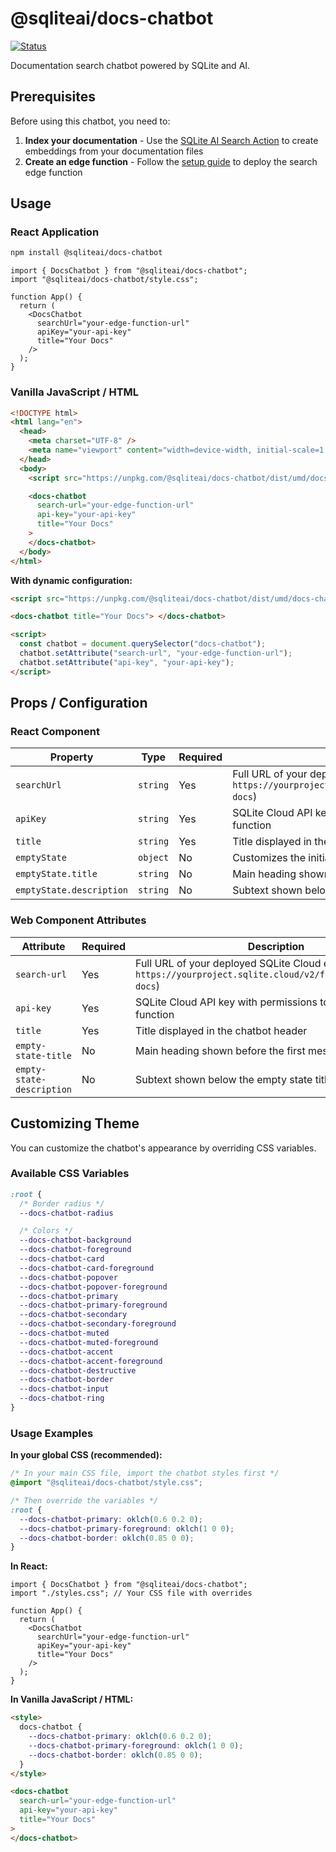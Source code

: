 # @sqliteai/docs-chatbot

[![Status](https://img.shields.io/badge/status-in%20development-yellow)](https://github.com/sqliteai/docs-chatbot)

Documentation search chatbot powered by SQLite and AI.

## Prerequisites

Before using this chatbot, you need to:

1. **Index your documentation** - Use the [SQLite AI Search Action](https://github.com/sqliteai/sqlite-aisearch-action) to create embeddings from your documentation files
2. **Create an edge function** - Follow the [setup guide](https://github.com/sqliteai/sqlite-aisearch-action#create-the-search-edge-function) to deploy the search edge function

## Usage

### React Application

```bash
npm install @sqliteai/docs-chatbot
```

```tsx
import { DocsChatbot } from "@sqliteai/docs-chatbot";
import "@sqliteai/docs-chatbot/style.css";

function App() {
  return (
    <DocsChatbot
      searchUrl="your-edge-function-url"
      apiKey="your-api-key"
      title="Your Docs"
    />
  );
}
```

### Vanilla JavaScript / HTML

```html
<!DOCTYPE html>
<html lang="en">
  <head>
    <meta charset="UTF-8" />
    <meta name="viewport" content="width=device-width, initial-scale=1.0" />
  </head>
  <body>
    <script src="https://unpkg.com/@sqliteai/docs-chatbot/dist/umd/docs-chatbot.min.js"></script>

    <docs-chatbot
      search-url="your-edge-function-url"
      api-key="your-api-key"
      title="Your Docs"
    >
    </docs-chatbot>
  </body>
</html>
```

**With dynamic configuration:**

```html
<script src="https://unpkg.com/@sqliteai/docs-chatbot/dist/umd/docs-chatbot.min.js"></script>

<docs-chatbot title="Your Docs"> </docs-chatbot>

<script>
  const chatbot = document.querySelector("docs-chatbot");
  chatbot.setAttribute("search-url", "your-edge-function-url");
  chatbot.setAttribute("api-key", "your-api-key");
</script>
```

## Props / Configuration

### React Component

| Property                 | Type     | Required | Description                                                                                                                |
| ------------------------ | -------- | -------- | -------------------------------------------------------------------------------------------------------------------------- |
| `searchUrl`              | `string` | Yes      | Full URL of your deployed SQLite Cloud edge function (e.g., `https://yourproject.sqlite.cloud/v2/functions/aisearch-docs`) |
| `apiKey`                 | `string` | Yes      | SQLite Cloud API key with permissions to execute the edge function                                                         |
| `title`                  | `string` | Yes      | Title displayed in the chatbot header                                                                                      |
| `emptyState`             | `object` | No       | Customizes the initial empty state of the chatbot                                                                          |
| `emptyState.title`       | `string` | No       | Main heading shown before the first message                                                                                |
| `emptyState.description` | `string` | No       | Subtext shown below the empty state title                                                                                  |

### Web Component Attributes

| Attribute                 | Required | Description                                                                                                                |
| ------------------------- | -------- | -------------------------------------------------------------------------------------------------------------------------- |
| `search-url`              | Yes      | Full URL of your deployed SQLite Cloud edge function (e.g., `https://yourproject.sqlite.cloud/v2/functions/aisearch-docs`) |
| `api-key`                 | Yes      | SQLite Cloud API key with permissions to execute the edge function                                                         |
| `title`                   | Yes      | Title displayed in the chatbot header                                                                                      |
| `empty-state-title`       | No       | Main heading shown before the first message                                                                                |
| `empty-state-description` | No       | Subtext shown below the empty state title                                                                                  |

## Customizing Theme

You can customize the chatbot's appearance by overriding CSS variables.

### Available CSS Variables

```css
:root {
  /* Border radius */
  --docs-chatbot-radius

  /* Colors */
  --docs-chatbot-background
  --docs-chatbot-foreground
  --docs-chatbot-card
  --docs-chatbot-card-foreground
  --docs-chatbot-popover
  --docs-chatbot-popover-foreground
  --docs-chatbot-primary
  --docs-chatbot-primary-foreground
  --docs-chatbot-secondary
  --docs-chatbot-secondary-foreground
  --docs-chatbot-muted
  --docs-chatbot-muted-foreground
  --docs-chatbot-accent
  --docs-chatbot-accent-foreground
  --docs-chatbot-destructive
  --docs-chatbot-border
  --docs-chatbot-input
  --docs-chatbot-ring
}
```

### Usage Examples

**In your global CSS (recommended):**

```css
/* In your main CSS file, import the chatbot styles first */
@import "@sqliteai/docs-chatbot/style.css";

/* Then override the variables */
:root {
  --docs-chatbot-primary: oklch(0.6 0.2 0);
  --docs-chatbot-primary-foreground: oklch(1 0 0);
  --docs-chatbot-border: oklch(0.85 0 0);
}
```

**In React:**

```tsx
import { DocsChatbot } from "@sqliteai/docs-chatbot";
import "./styles.css"; // Your CSS file with overrides

function App() {
  return (
    <DocsChatbot
      searchUrl="your-edge-function-url"
      apiKey="your-api-key"
      title="Your Docs"
    />
  );
}
```

**In Vanilla JavaScript / HTML:**

```html
<style>
  docs-chatbot {
    --docs-chatbot-primary: oklch(0.6 0.2 0);
    --docs-chatbot-primary-foreground: oklch(1 0 0);
    --docs-chatbot-border: oklch(0.85 0 0);
  }
</style>

<docs-chatbot
  search-url="your-edge-function-url"
  api-key="your-api-key"
  title="Your Docs"
>
</docs-chatbot>
```
